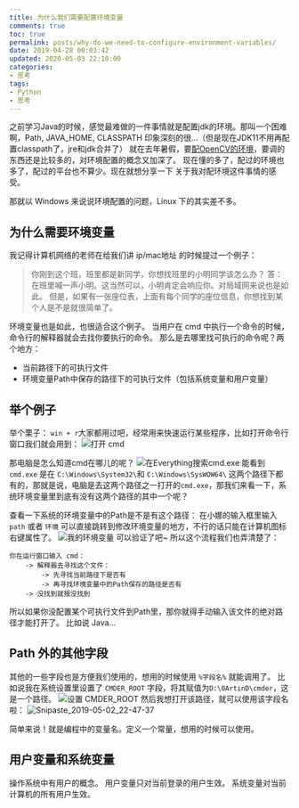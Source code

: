 ```yaml
---
title: 为什么我们需要配置环境变量
comments: true
toc: true
permalink: posts/why-do-we-need-to-configure-environment-variables/
date: 2019-04-28 00:03:42
updated: 2020-05-03 22:10:00
categories: 
- 思考
tags:
- Python
- 思考
---
```

之前学习Java的时候，感觉最难做的一件事情就是配置jdk的环境。那叫一个困难啊，Path, JAVA_HOME, CLASSPATH 印象深刻的很...（但是现在JDK11不用再配置classpath了，jre和jdk合并了）
就在去年暑假，要[配OpenCV的环境](/posts/install-opencv-windows-vs/)，要调的东西还是比较多的，对环境配置的概念又加深了。
现在懂的多了，配过的环境也多了，配过的平台也不算少。现在就想分享一下 关于我对配环境这件事情的感受。

那就以 Windows 来说说环境配置的问题，Linux 下的其实差不多。

<!-- more -->

## 为什么需要环境变量

我记得计算机网络的老师在给我们讲 ip/mac地址 的时候提过一个例子：
> 你刚到这个班，班里都是新同学，你想找班里的小明同学该怎么办？
答：在班里喊一声小明。这当然可以，小明肯定会响应你。对局域网来说也是如此。
但是，如果有一张座位表，上面有每个同学的座位信息，你想找到某个人是不是就很简单了。

环境变量也是如此，也很适合这个例子。
当用户在 cmd 中执行一个命令的时候，命令行的解释器就会去找你要执行的命令。
那么是去哪里找可执行的命令呢？两个地方：

- 当前路径下的可执行文件
- 环境变量Path中保存的路径下的可执行文件（包括系统变量和用户变量）

## 举个例子

举个栗子：
`win + r`大家都用过吧，经常用来快速运行某些程序，比如打开命令行窗口我们就会用到：
![打开 cmd](https://i.lengthm.in/posts/why-do-we-need-to-configure-environment-variables/5ccafd6ee176b.png)

那电脑是怎么知道cmd在哪儿的呢？
![在Everything搜索cmd.exe](https://i.lengthm.in/posts/why-do-we-need-to-configure-environment-variables/5ccafe08db5ec.png)
能看到 `cmd.exe` 是在 `C:\Windows\System32\`和 `C:\Windows\SysWOW64\` 这两个路径下都有的，那就是说，电脑是去这两个路径之一打开的`cmd.exe`，那我们来看一下，系统环境变量里到底有没有这两个路径的其中一个呢？

查看一下系统的环境变量中的Path是不是有这个路径：
在小娜的输入框里输入 `path` 或者 `环境` 可以直接跳转到修改环境变量的地方，不行的话只能在计算机图标右键属性了。
![我的环境变量](https://i.lengthm.in/posts/why-do-we-need-to-configure-environment-variables/5ccb0002c8879.png)
可以验证了吧~
所以这个流程我们也弄清楚了：

```plaintxt
你在运行窗口输入 cmd：
    -> 解释器去寻找这个文件：
        -> 先寻找当前路径下是否有
        -> 再寻找环境变量中的Path保存的路径是否有
    -> 没找到就报没找到
```

所以如果你没配置某个可执行文件到Path里，那你就得手动输入该文件的绝对路径才能打开了。
比如说 Java...

## Path 外的其他字段

其他的一些字段也是方便我们使用的，想用的时候使用 `%字段名%` 就能调用了。
比如说我在系统设置里设置了 `CMDER_ROOT` 字段，将其赋值为`D:\0ArtinD\cmder`，这是一个路径。
![设置 CMDER_ROOT](https://i.lengthm.in/posts/why-do-we-need-to-configure-environment-variables/5ccb026a1dbfb.png)
然后我想打开该路径，就可以使用该字段名啦：
![Snipaste_2019-05-02_22-47-37](https://i.lengthm.in/posts/why-do-we-need-to-configure-environment-variables/5ccb03181acf3.png)

简单来说！就是编程中的变量名。定义一个常量，想用的时候可以使用。

## 用户变量和系统变量

操作系统中有用户的概念。
用户变量只对当前登录的用户生效。
系统变量对当前计算机的所有用户生效。
